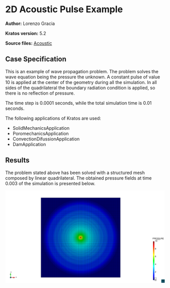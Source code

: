 # 2D Acoustic Pulse Example

**Author:** Lorenzo Gracia

**Kratos version:** 5.2

**Source files:** [Acoustic](https://github.com/KratosMultiphysics/Examples/tree/master/dam/use_cases/Acoustic/source)

## Case Specification

This is an example of wave propagation problem. The problem solves the wave equation being the pressure the unknown. A constant pulse of value 10 is applied at the center of the geometry during all the simulation. In all sides of the quadrilateral the boundary radiation condition is applied, so there is no reflection of pressure.  

The time step is 0.0001 seconds, while the total simulation time is  0.01 seconds.

The following applications of Kratos are used:
* SolidMechanicsApplication
* PoromechanicsApplication 
* ConvectionDifussionApplication
* DamApplication

## Results

The problem stated above has been solved with a structured mesh composed by linear quadrilateral. The obtained pressure fields at time 0.003 of the simulation is presented below.

![Acoustic](data/acoustic_post.png)